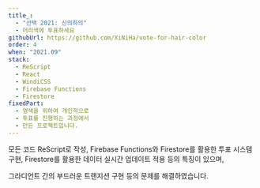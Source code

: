 ```yaml
---
title_: 
  - "선택 2021: 신의하의"
  - 머리색에 투표하세요
githubUrl: https://github.com/XiNiHa/vote-for-hair-color
order: 4
when: "2021.09"
stack:
  - ReScript
  - React
  - WindiCSS
  - Firebase Functions
  - Firestore
fixedPart:
  - 염색을 위하여 개인적으로
  - 투표를 진행하는 과정에서
  - 만든 프로젝트입니다.
---
```


<span class="nw">모든 코드 ReScript로 작성,</span>
<span class="nw">Firebase Functions와 Firestore를</span>
<span class="nw">활용한 투표 시스템 구현,</span>
<span class="nw">Firestore를 활용한</span>
<span class="nw">데이터 실시간 업데이트</span>
<span class="nw">적용 등의 특징이 있으며,</span>

<span class="nw">그라디언트 간의 부드러운</span>
<span class="nw">트랜지션 구현 등의</span>
<span class="nw">문제를 해결하였습니다.</span>
